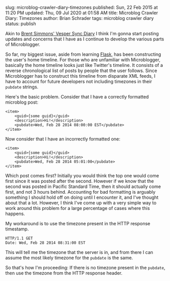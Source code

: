slug: microblog-crawler-diary-timezones
published: Sun, 22 Feb 2015 at 11:20 PM
updated: Thu, 09 Jul 2020 at 01:58 AM
title: Microblog Crawler Diary: Timezones
author: Brian Schrader
tags: microblog crawler diary
status: publish

Akin to [Brent Simmons' Vesper Sync Diary][1] I think I'm gonna start posting updates and concerns that I have as I continue to develop the various parts of Microblogger. 

[1]: http://inessential.com/vespersyncdiary

So far, my biggest issue, aside from learning [Flask][2], has been constructing the user's home timeline. For those who are unfamiliar with Microblogger, basically the home timeline looks just like Twitter's timeline. It consists of a reverse chronological list of posts by people that the user follows. Since Microblogger has to construct this timeline from disparate XML feeds, I have to account for future developers not including timezones in their `pubdate` strings. 

[2]: http://flask.pocoo.org

Here's the basic problem. Consider that I have a correctly formatted microblog post:

    <item>
    	<guid>{some guid}</guid>
    	<description>Hi!</description>
    	<pubdate>Wed, Feb 28 2014 08:00:00 EST</pubdate>
    </item>

Now consider that I have an incorrectly formatted one:

    <item>
    	<guid>{some guid}</guid>
    	<description>Hi!</description>
    	<pubdate>Wed, Feb 28 2014 05:01:00</pubdate>
    </item>

Which post comes first? Initially you would think the top one would come first since it was posted after the second. However if we know that the second was posted in Pacific Standard Time, then it should actually come first, and not 3 hours behind. Accounting for bad formatting is arguably something I should hold off on doing until I encounter it, and I've thought about that a lot. However, I think I've come up with a very simple way to work around this problem for a large percentage of cases where this happens.

My workaround is to use the timezone present in the HTTP response timestamp. 

    HTTP/1.1 GET
    Date: Wed, Feb 28 2014 08:31:00 EST

This will tell me the timezone that the server is in, and from there I can assume the most likely timezone for the `pubdate` is the same.

So that's how I'm proceeding: If there is no timezone present in the `pubdate`, then use the timezone from the HTTP response header. 

